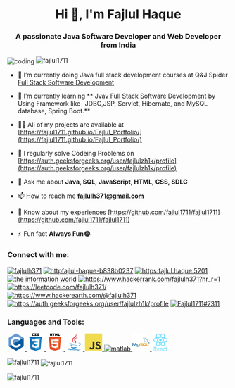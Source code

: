 <h1 align="center">Hi 👋, I'm Fajlul Haque</h1>
<h3 align="center">A passionate Java Software Developer and Web Developer from India</h3>
<img align = "center" alt="coding"  width = "500" src = "https://www.wingstechsolutions.com/wp-content/uploads/2022/03/full-stack-development.gif"
<p align="left"> <img src="https://komarev.com/ghpvc/?username=fajlul1711&label=Profile%20views&color=0e75b6&style=flat" alt="fajlul1711" /> </p>

- 🔭 I’m currently doing Java full stack development 
courses at Q&J Spider [Full Stack Software Development](https://github.com/fajlul1711/fajlul1711)

- 🌱 I’m currently learning ** Jvav Full Stack Software Development by Using Framework like- JDBC,JSP, Servlet, Hibernate, and MySQL database, Spring Boot.**

- 👨‍💻 All of my projects are available at [https://fajlul1711.github.io/Fajlul_Portfolio/](https://fajlul1711.github.io/Fajlul_Portfolio/)

- 📝 I regularly solve Codeing Problems on [https://auth.geeksforgeeks.org/user/fajlulzh1k/profile](https://auth.geeksforgeeks.org/user/fajlulzh1k/profile)

- 💬 Ask me about **Java, SQL, JavaScript, HTML, CSS, SDLC**

- 📫 How to reach me **fajlulh371@gmail.com**

- 📄 Know about my experiences [https://github.com/fajlul1711/fajlul1711](https://github.com/fajlul1711/fajlul1711)

- ⚡ Fun fact **Always Fun😂**

<h3 align="left">Connect with me:</h3>
<p align="left">
<a href="https://twitter.com/fajlulh371" target="blank"><img align="center" src="https://raw.githubusercontent.com/rahuldkjain/github-profile-readme-generator/master/src/images/icons/Social/twitter.svg" alt="fajlulh371" height="30" width="40" /></a>
<a href="https://linkedin.com/in/httpfajlul-haque-b838b0237" target="blank"><img align="center" src="https://raw.githubusercontent.com/rahuldkjain/github-profile-readme-generator/master/src/images/icons/Social/linked-in-alt.svg" alt="httpfajlul-haque-b838b0237" height="30" width="40" /></a>
<a href="https://fb.com/https:fajlul.haque.5201" target="blank"><img align="center" src="https://raw.githubusercontent.com/rahuldkjain/github-profile-readme-generator/master/src/images/icons/Social/facebook.svg" alt="https:fajlul.haque.5201" height="30" width="40" /></a>
<a href="https://www.youtube.com/c/the information world" target="blank"><img align="center" src="https://raw.githubusercontent.com/rahuldkjain/github-profile-readme-generator/master/src/images/icons/Social/youtube.svg" alt="the information world" height="30" width="40" /></a>
<a href="https://www.hackerrank.com/https://www.hackerrank.com/fajlulh371?hr_r=1" target="blank"><img align="center" src="https://raw.githubusercontent.com/rahuldkjain/github-profile-readme-generator/master/src/images/icons/Social/hackerrank.svg" alt="https://www.hackerrank.com/fajlulh371?hr_r=1" height="30" width="40" /></a>
<a href="https://www.leetcode.com/https://leetcode.com/fajlulh371/" target="blank"><img align="center" src="https://raw.githubusercontent.com/rahuldkjain/github-profile-readme-generator/master/src/images/icons/Social/leet-code.svg" alt="https://leetcode.com/fajlulh371/" height="30" width="40" /></a>
<a href="https://www.hackerearth.com/https://www.hackerearth.com/@fajlulh371" target="blank"><img align="center" src="https://raw.githubusercontent.com/rahuldkjain/github-profile-readme-generator/master/src/images/icons/Social/hackerearth.svg" alt="https://www.hackerearth.com/@fajlulh371" height="30" width="40" /></a>
<a href="https://auth.geeksforgeeks.org/user/https://auth.geeksforgeeks.org/user/fajlulzh1k/profile" target="blank"><img align="center" src="https://raw.githubusercontent.com/rahuldkjain/github-profile-readme-generator/master/src/images/icons/Social/geeks-for-geeks.svg" alt="https://auth.geeksforgeeks.org/user/fajlulzh1k/profile" height="30" width="40" /></a>
<a href="https://discord.gg/Fajlul1711#7311" target="blank"><img align="center" src="https://raw.githubusercontent.com/rahuldkjain/github-profile-readme-generator/master/src/images/icons/Social/discord.svg" alt="Fajlul1711#7311" height="30" width="40" /></a>
</p>

<h3 align="left">Languages and Tools:</h3>
<p align="left"> <a href="https://www.cprogramming.com/" target="_blank" rel="noreferrer"> <img src="https://raw.githubusercontent.com/devicons/devicon/master/icons/c/c-original.svg" alt="c" width="40" height="40"/> </a> <a href="https://www.w3schools.com/css/" target="_blank" rel="noreferrer"> <img src="https://raw.githubusercontent.com/devicons/devicon/master/icons/css3/css3-original-wordmark.svg" alt="css3" width="40" height="40"/> </a> <a href="https://www.w3.org/html/" target="_blank" rel="noreferrer"> <img src="https://raw.githubusercontent.com/devicons/devicon/master/icons/html5/html5-original-wordmark.svg" alt="html5" width="40" height="40"/> </a> <a href="https://www.java.com" target="_blank" rel="noreferrer"> <img src="https://raw.githubusercontent.com/devicons/devicon/master/icons/java/java-original.svg" alt="java" width="40" height="40"/> </a> <a href="https://developer.mozilla.org/en-US/docs/Web/JavaScript" target="_blank" rel="noreferrer"> <img src="https://raw.githubusercontent.com/devicons/devicon/master/icons/javascript/javascript-original.svg" alt="javascript" width="40" height="40"/> </a> <a href="https://www.mathworks.com/" target="_blank" rel="noreferrer"> <img src="https://upload.wikimedia.org/wikipedia/commons/2/21/Matlab_Logo.png" alt="matlab" width="40" height="40"/> </a> <a href="https://www.mysql.com/" target="_blank" rel="noreferrer"> <img src="https://raw.githubusercontent.com/devicons/devicon/master/icons/mysql/mysql-original-wordmark.svg" alt="mysql" width="40" height="40"/> </a> <a href="https://reactjs.org/" target="_blank" rel="noreferrer"> <img src="https://raw.githubusercontent.com/devicons/devicon/master/icons/react/react-original-wordmark.svg" alt="react" width="40" height="40"/> </a> </p>

<p><img align="left" src="https://github-readme-stats.vercel.app/api/top-langs?username=fajlul1711&show_icons=true&locale=en&layout=compact" alt="fajlul1711" /></p>

<p>&nbsp;<img align="center" src="https://github-readme-stats.vercel.app/api?username=fajlul1711&show_icons=true&locale=en" alt="fajlul1711" /></p>

<p><img align="center" src="https://github-readme-streak-stats.herokuapp.com/?user=fajlul1711&" alt="fajlul1711" /></p>
